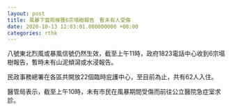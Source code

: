 ```yaml
---
layout: post
title: 風暴下當局接獲6宗塌樹報告　暫未有人受傷
date: 2020-10-13 12:03:01.000000000 +08:00
categories: rthk
---
```


八號東北烈風或暴風信號仍然生效，截至上午11時，政府1823電話中心收到6宗塌樹報告，暫時未有山泥傾瀉或水浸報告。

民政事務總署在各區共開放22個臨時庇護中心，至目前為止，共有62人入住。  

醫管局表示，截至上午10時，未有市民在風暴期間受傷而前往公立醫院急症室求診。
